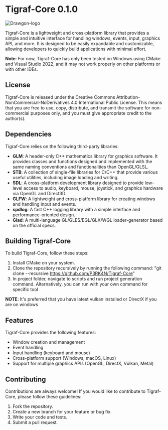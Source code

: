# Tigraf-Core 0.1.0

![Drawgon-logo](https://user-images.githubusercontent.com/87949029/220889714-97fc5c4b-8abe-46ae-8daa-07499247a352.png)

Tigraf-Core is a lightweight and cross-platform library that provides a simple and intuitive interface for handling windows, events, input, graphics API, and more. It is designed to be easily expandable and customizable, allowing developers to quickly build applications with minimal effort.

**Note**: For now, Tigraf-Core has only been tested on Windows using CMake and Visual Studio 2022, and it may not work properly on other platforms or with other IDEs.

## License
Tigraf-Core is released under the Creative Commons Attribution-NonCommercial-NoDerivatives 4.0 International Public License. This means that you are free to use, copy, distribute, and transmit the software for non-commercial purposes only, and you must give appropriate credit to the author(s).

## Dependencies
Tigraf-Core relies on the following third-party libraries:

- **GLM**: A header-only C++ mathematics library for graphics software. It provides classes and functions designed and implemented with the same naming conventions and functionalities than OpenGL/GLSL.
- **STB**: A collection of single-file libraries for C/C++ that provide various useful utilities, including image loading and writing.
- **SDL**: A cross-platform development library designed to provide low-level access to audio, keyboard, mouse, joystick, and graphics hardware via OpenGL and Direct3D.
- **GLFW**: A lightweight and cross-platform library for creating windows and handling input and events.
- **spdlog**: A fast C++ logging library with a simple interface and performance-oriented design.
- **Glad**: A multi-language GL/GLES/EGL/GLX/WGL loader-generator based on the official specs.

## Building Tigraf-Core
To build Tigraf-Core, follow these steps:

1. Install CMake on your system.
2. Clone the repository recursively by running the following command: "git clone --recursive https://github.com/P3RK4N/Tigraf-Core"
3. In project folder, navigate to scripts and run project generation command. Alternatively, you can run with your own command for specific tool

**NOTE**: It's preferred that you have latest vulkan installed or DirectX if you are on windows

## Features
Tigraf-Core provides the following features:

- Window creation and management
- Event handling
- Input handling (keyboard and mouse)
- Cross-platform support (Windows, macOS, Linux)
- Support for multiple graphics APIs (OpenGL, DirectX, Vulkan, Metal)

## Contributing
Contributions are always welcome! If you would like to contribute to Tigraf-Core, please follow these guidelines:

1. Fork the repository.
2. Create a new branch for your feature or bug fix.
3. Write your code and tests.
4. Submit a pull request.
